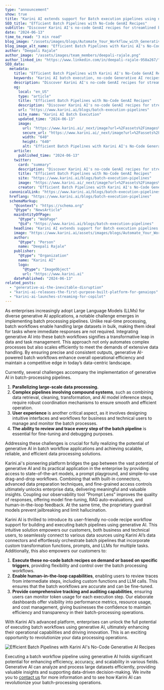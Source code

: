 ```yaml
---
type: "announcement"
show: true
title: "Karini AI extends support for Batch execution pipelines using no-code Generative AI recipes."
SEO_title: "Efficient Batch Pipelines with No-Code GenAI Recipes"
subtitle: "Discover Karini AI's no-code GenAI recipes for streamlined batch execution pipelines. Enhance efficiency, accuracy, and scalability in your data processing operations."
date: "2024-06-13"
time_to_read: "3 min read"
blog_image: "/assets/images/blogs/Automate_Your_Workflow_with_Generative_AI.png"
blog_image_alt_name: "Efficient Batch Pipelines with Karini AI's No-Code Generative AI Recipes"
author: "Deepali Rajale"
author_image: "/assets/images/team_members/deepali-rajale.png"
author_linked_in: "https://www.linkedin.com/in/deepali-rajale-958a267/"
SEO_data:
  metadata:
    title: "Efficient Batch Pipelines with Karini AI's No-Code GenAI Recipes"
    keywords: "Karini AI batch execution, no-code Generative AI recipes, generative AI applications, batch processing pipelines, Large Language Models LLMs, enterprise AI integration"
    description: "Discover Karini AI's no-code GenAI recipes for streamlined batch execution pipelines. Enhance efficiency, accuracy, and scalability in your data processing operations."
    og:
      local: "en_US"
      type: "article"
      title: "Efficient Batch Pipelines with No-Code GenAI Recipes"
      description: "Discover Karini AI's no-code GenAI recipes for streamlined batch execution pipelines. Enhance efficiency, accuracy, and scalability in your data processing operations."
      url: "https://www.karini.ai/blogs/batch-execution-pipelines"
      site_name: "Karini AI Batch Execution"
      updated_time: "2024-06-13"
      image:
        url: "https://www.karini.ai/_next/image?url=%2Fassets%2Fimages%2Fblogs%2FAutomate_Your_Workflow_with_Generative_AI.png&w=640&q=75"
        secure_url: "https://www.karini.ai/_next/image?url=%2Fassets%2Fimages%2Fblogs%2FAutomate_Your_Workflow_with_Generative_AI.png&w=640&q=75"
        width: "640"
        height: "640"
        alt: "Efficient Batch Pipelines with Karini AI's No-Code Generative AI Recipes"
    article:
      published_time: "2024-06-13"
    twitter:
      card: "summary"
      description: "Discover Karini AI's no-code GenAI recipes for streamlined batch execution pipelines. Enhance efficiency, accuracy, and scalability in your data processing operations."
      title: "Efficient Batch Pipelines with No-Code GenAI Recipes"
      site: "https://www.karini.ai/blogs/batch-execution-pipelines"
      image: "https://www.karini.ai/_next/image?url=%2Fassets%2Fimages%2Fblogs%2FAutomate_Your_Workflow_with_Generative_AI.png&w=640&q=75"
      creator: "Efficient Batch Pipelines with Karini AI's No-Code Generative AI Recipes"
  canonicalLink: "https://www.karini.ai/blogs/batch-execution-pipelines"
  hreflang: "https://www.karini.ai/blogs/batch-execution-pipelines"
  schemaMarkup:
    "@context": "https://schema.org"
    "@type": "NewsArticle"
    mainEntityOfPage:
      "@type": "WebPage"
      "@id": "https://www.karini.ai/blogs/batch-execution-pipelines"
    headline: "Karini AI extends support for Batch execution pipelines using no-code Generative AI recipes."
    image: "https://www.karini.ai/assets/images/blogs/Automate_Your_Workflow_with_Generative_AI.png"
    author:
      "@type": "Person"
      name: "Deepali Rajale"
    publisher:
      "@type": "Organization"
      name: "Karini AI"
      logo:
        "@type": "ImageObject"
        url: "https://www.karini.ai"
    datePublished: "2024-06-13"
related_posts:
  - "generative-ai-the-inevitable-disruption"
  - "karini-ai-releases-the-first-purpose-built-platform-for-genaiops"
  - "karini-ai-launches-streaming-for-copilot"
---
```


As enterprises increasingly adopt Large Language Models (LLMs) for diverse generative AI applications, a notable challenge emerges in implementing batch processing pipelines. Unlike real-time processing, batch workflows enable handling large datasets in bulk, making them ideal for tasks where immediate responses are not required. Integrating generative AI into these batch workflows signifies a transformative leap in data and task management. This approach not only automates complex processes but also scales efficiently to meet the demands of extensive data handling. By ensuring precise and consistent outputs, generative AI-powered batch workflows enhance overall operational efficiency and maintain a competitive edge in today’s data-centric landscape.

Currently, several challenges accompany the implementation of generative AI in batch-processing pipelines.

1. **Parallelizing large-scale data processing.**
2. **Complex pipelines involving compound systems**, such as combining data retrieval, cleaning, transformation, and AI model inference steps, require robust coordination mechanisms to ensure smooth and efficient operation.
3. **User experience** is another critical aspect, as it involves designing intuitive interfaces and workflows for business and technical users to manage and monitor the batch processes.
4. **The ability to review and trace every step of the batch pipeline** is essential for fine-tuning and debugging purposes.

Addressing these challenges is crucial for fully realizing the potential of generative AI in batch workflow applications and achieving scalable, reliable, and efficient data processing solutions.

Karini.ai's pioneering platform bridges the gap between the vast potential of generative AI and its practical application in the enterprise by providing access to state-of-the-art models, a prompt playground, and simple-to-use drag-and-drop workflows. Combining that with built-in connectors, advanced data preparation techniques, and fine-grained access controls ultimately unlocks enterprise data, delivering meaningful and valuable insights. Coupling our observability tool “Prompt Lens” improves the quality of responses, offering model fine-tuning, RAG auto-evaluations, and human-in-the-loop feedback. At the same time, the proprietary guardrail models prevent jailbreaking and limit hallucination.

Karini AI is thrilled to introduce its user-friendly no-code recipe workflow support for building and executing batch pipelines using generative AI. This intuitive solution empowers our customers, both business and technical users, to seamlessly connect to various data sources using Karini AI’s data connectors and effortlessly orchestrate batch pipelines that incorporate custom transformation functions, prompts, and LLMs for multiple tasks. Additionally, this also empowers our customers to:

1. **Execute these no-code batch recipes on demand or based on specific triggers**, providing flexibility and control over the batch processing workflows.
2. **Enable human-in-the-loop capabilities**, enabling users to review traces from intermediate steps, including custom functions and LLM calls. This ensures that the batch workflows are accurate and can be fine-tuned.
3. **Provide comprehensive tracking and auditing capabilities**, ensuring users can monitor token usage for each execution step. Our elaborate dashboards offer visibility into performance metrics, resource usage, and cost management, giving businesses the confidence to maintain efficiency and transparency in their batch-processing operations.

With Karini AI’s advanced platform, enterprises can unlock the full potential of executing batch workflows using generative AI, ultimately enhancing their operational capabilities and driving innovation. This is an exciting opportunity to revolutionize your data processing operations.

![Efficient Batch Pipelines with Karini AI's No-Code Generative AI Recipes](/assets/images/blogs/Batch_recipe.png)

Executing a batch workflow pipeline using generative AI holds significant potential for enhancing efficiency, accuracy, and scalability in various fields. Generative AI can analyze and process large datasets efficiently, providing valuable insights and supporting data-driven decision-making. We invite you to [contact us](https://www.karini.ai/contactus) for more information and to see how Karini AI can revolutionize your batch-processing operations.
